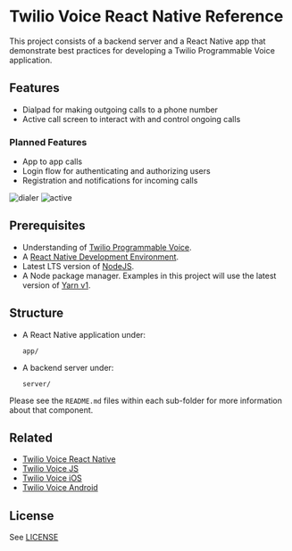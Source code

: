 # Twilio Voice React Native Reference

This project consists of a backend server and a React Native app that demonstrate best practices for developing a Twilio Programmable Voice application.

## Features

* Dialpad for making outgoing calls to a phone number
* Active call screen to interact with and control ongoing calls

### Planned Features

* App to app calls
* Login flow for authenticating and authorizing users
* Registration and notifications for incoming calls

![dialer](https://user-images.githubusercontent.com/22135968/223575482-53f733b4-c828-4dd1-b100-7cc945a52c9f.jpg)
![active](https://user-images.githubusercontent.com/22135968/223575472-f112ab20-f11c-4f54-9432-3640ddbb0f1c.jpg)

## Prerequisites

- Understanding of [Twilio Programmable Voice](https://www.twilio.com/docs/voice/sdks).
- A [React Native Development Environment](https://reactnative.dev/docs/0.70/environment-setup).
- Latest LTS version of [NodeJS](https://nodejs.org/en/).
- A Node package manager. Examples in this project will use the latest version of [Yarn v1](https://classic.yarnpkg.com/lang/en/).

## Structure

* A React Native application under:
  ```
  app/
  ```

* A backend server under:
  ```
  server/
  ```

Please see the `README.md` files within each sub-folder for more information about that component.

## Related

- [Twilio Voice React Native](https://github.com/twilio/twilio-voice-react-native)
- [Twilio Voice JS](https://github.com/twilio/twilio-voice.js)
- [Twilio Voice iOS](https://github.com/twilio/voice-quickstart-ios)
- [Twilio Voice Android](https://github.com/twilio/voice-quickstart-android)

## License

See [LICENSE](LICENSE)
